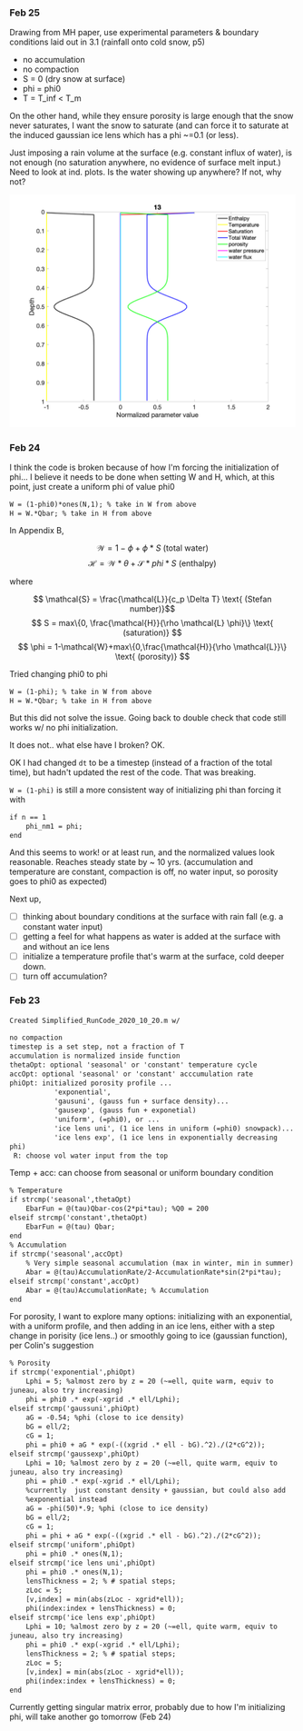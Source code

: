 ### Feb 25

Drawing from MH paper, use experimental parameters & boundary conditions laid out in 3.1 (rainfall onto cold snow, p5)

- no accumulation
- no compaction
- S = 0 (dry snow at surface)
- phi = phi0
- T = T_inf < T_m

On the other hand, while they ensure porosity is large enough that the snow never saturates, I want the snow to saturate (and can force it to saturate at the induced gaussian ice lens which has a phi \~=0.1 (or less).

Just imposing a rain volume at the surface (e.g. constant influx of water), is not enough (no saturation anywhere, no evidence of surface melt input.) Need to look at ind. plots. Is the water showing up anywhere? If not, why not?

<img title='line plot' alt="Line plot of enthalpy, temp, sat, total water, porosity, water pressure, water flux" src=https://github.com/Elizabethcase/Ice-lens-and-aquifer-modelling/blob/main/project-notes/imgs/20210225/time_step_rain_input.png>

### Feb 24

I think the code is broken because of how I'm forcing the initialization of phi... I believe it needs to be done when setting W and H, which, at this point, just create a uniform phi of value phi0

```
W = (1-phi0)*ones(N,1); % take in W from above
H = W.*Qbar; % take in H from above
```

In Appendix B, 

$$ \mathcal{W} = 1 - \phi + \phi*S \text{ (total water)}$$ $$ \mathcal{H} = \mathcal{W}*\theta + \mathcal{S}*phi*S \text{ (enthalpy)}$$

where

$$ \mathcal{S} = \frac{\mathcal{L}}{c_p \Delta T} \text{ (Stefan number)}$$ $$ S = max\{0, \frac{\mathcal{H}}{\rho \mathcal{L} \phi}\} \text{ (saturation)} $$ $$ \phi = 1-\mathcal{W}+max\{0,\frac{\mathcal{H}}{\rho \mathcal{L}}\} \text{ (porosity)} $$

Tried changing phi0 to phi
      
```
W = (1-phi); % take in W from above
H = W.*Qbar; % take in H from above
```

But this did not solve the issue. Going back to double check that code still works w/ no phi initialization.

It does not.. what else have I broken? OK.

OK I had changed `dt` to be a timestep (instead of a fraction of the total time), but hadn't updated the rest of the code. That was breaking.

`W = (1-phi)` is still a more consistent way of initializing phi than forcing it with 

```
if n == 1
	phi_nm1 = phi;
end
```

And this seems to work! or at least run, and the normalized values look reasonable. Reaches steady state by ~ 10 yrs. (accumulation and temperature are constant, compaction is off, no water input, so porosity goes to phi0 as expected)

Next up, 
- [ ] thinking about boundary conditions at the surface with rain fall (e.g. a constant water input) 
- [ ] getting a feel for what happens as water is added at the surface with and without an ice lens
- [ ] initialize a temperature profile that's warm at the surface, cold deeper down.
- [ ] turn off accumulation?

### Feb 23

	Created Simplified_RunCode_2020_10_20.m w/

```
no compaction
timestep is a set step, not a fraction of T
accumulation is normalized inside function
thetaOpt: optional 'seasonal' or 'constant' temperature cycle
accOpt: optional 'seasonal' or 'constant' acccumulation rate
phiOpt: initialized porosity profile ...
           'exponential', 
           'gausuni', (gauss fun + surface density)...
           'gausexp', (gauss fun + exponetial)
           'uniform', (=phi0), or ...
           'ice lens uni', (1 ice lens in uniform (=phi0) snowpack)...
           'ice lens exp', (1 ice lens in exponentially decreasing phi)
 R: choose vol water input from the top
 ```

Temp + acc: can choose from seasonal or uniform boundary condition
```
% Temperature
if strcmp('seasonal',thetaOpt)
    EbarFun = @(tau)Qbar-cos(2*pi*tau); %Q0 = 200
elseif strcmp('constant',thetaOpt)
    EbarFun = @(tau) Qbar;
end
% Accumulation
if strcmp('seasonal',accOpt)
    % Very simple seasonal accumulation (max in winter, min in summer)
    Abar = @(tau)AccumulationRate/2-AccumulationRate*sin(2*pi*tau); 
elseif strcmp('constant',accOpt)
    Abar = @(tau)AccumulationRate; % Accumulation
end
```

For porosity, I want to explore many options: initializing with an exponential, with a uniform profile, and then adding in an ice lens, either with a step change in porisity (ice lens..) or smoothly going to ice (gaussian function), per Colin's suggestion

```
% Porosity
if strcmp('exponential',phiOpt)
    Lphi = 5; %almost zero by z = 20 (~=ell, quite warm, equiv to juneau, also try increasing)
    phi = phi0 .* exp(-xgrid .* ell/Lphi);
elseif strcmp('gaussuni',phiOpt)
    aG = -0.54; %phi (close to ice density)
    bG = ell/2;
    cG = 1;
    phi = phi0 + aG * exp(-((xgrid .* ell - bG).^2)./(2*cG^2));
elseif strcmp('gaussexp',phiOpt)
    Lphi = 10; %almost zero by z = 20 (~=ell, quite warm, equiv to juneau, also try increasing)
    phi = phi0 .* exp(-xgrid .* ell/Lphi);
    %currently  just constant density + gaussian, but could also add
    %exponential instead
    aG = -phi(50)*.9; %phi (close to ice density)
    bG = ell/2;
    cG = 1;
    phi = phi + aG * exp(-((xgrid .* ell - bG).^2)./(2*cG^2));
elseif strcmp('uniform',phiOpt)
    phi = phi0 .* ones(N,1); 
elseif strcmp('ice lens uni',phiOpt)
    phi = phi0 .* ones(N,1);
    lensThickness = 2; % # spatial steps;
    zLoc = 5;
    [v,index] = min(abs(zLoc - xgrid*ell));
    phi(index:index + lensThickness) = 0;
elseif strcmp('ice lens exp',phiOpt)
    Lphi = 10; %almost zero by z = 20 (~=ell, quite warm, equiv to juneau, also try increasing)
    phi = phi0 .* exp(-xgrid .* ell/Lphi);
    lensThickness = 2; % # spatial steps;
    zLoc = 5;
    [v,index] = min(abs(zLoc - xgrid*ell));
    phi(index:index + lensThickness) = 0;
end 
```

Currently getting singular matrix error, probably due to how I'm initializing phi, will take another go tomorrow (Feb 24)